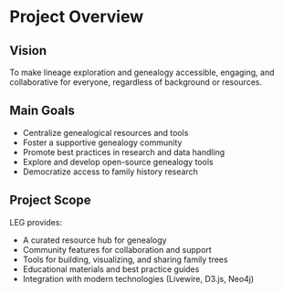 # Project Overview

## Vision

To make lineage exploration and genealogy accessible, engaging, and collaborative for everyone, regardless of background or resources.

## Main Goals

- Centralize genealogical resources and tools
- Foster a supportive genealogy community
- Promote best practices in research and data handling
- Explore and develop open-source genealogy tools
- Democratize access to family history research

## Project Scope

LEG provides:
- A curated resource hub for genealogy
- Community features for collaboration and support
- Tools for building, visualizing, and sharing family trees
- Educational materials and best practice guides
- Integration with modern technologies (Livewire, D3.js, Neo4j) 